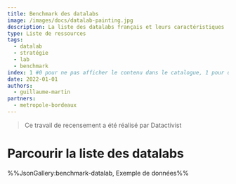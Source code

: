 ```yaml
---
title: Benchmark des datalabs
image: /images/docs/datalab-painting.jpg
description: La liste des datalabs français et leurs caractéristiques
type: Liste de ressources
tags:
  - datalab
  - stratégie
  - lab
  - benchmark
index: 1 #0 pour ne pas afficher le contenu dans le catalogue, 1 pour qu'il s'affiche dans le catalogue
date: 2022-01-01
authors:
  - guillaume-martin
partners:
  - metropole-bordeaux
--- 
```


> Ce travail de recensement a été réalisé par Datactivist

# Parcourir la liste des datalabs 

%%JsonGallery:benchmark-datalab, Exemple de données%%
